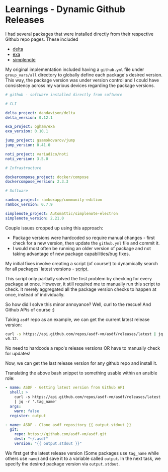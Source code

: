 # Learnings - Dynamic Github Releases

I had several packages that were installed directly from their respective Github repo pages. These included

- [delta](https://github.com/dandavison/delta)
- [exa](https://github.com/ogham/exa)
- [simplenote](https://github.com/Automattic/simplenote-electron)

My original implementation included having a `github.yml` file under `group_vars/all` directory to globally define each package's desired version. This way, the package version was under version control and I could have consistency across my various devices regarding the package versions.

```yml
# github - software installed directly from software

# CLI

delta_project: dandavison/delta
delta_version: 0.12.1

exa_project: ogham/exa
exa_version: 0.10.1

jump_project: gsamokovarov/jump
jump_version: 0.41.0

noti_project: variadico/noti
noti_version: 3.5.0

# Infrastructure

dockercompose_project: docker/compose
dockercompose_version: 2.3.3

# Software

rambox_project: ramboxapp/community-edition
rambox_version: 0.7.9

simplenote_project: Automattic/simplenote-electron
simplenote_version: 2.21.0
```

Couple issues cropped up using this approach:

- Package versions were hardcoded so require manual changes - first check for a new version, then update the `github.yml` file and commit it.
- I would most often be running an older version of package and not taking advantage of new package capabilities/bug fixes.

My initial fixes involve creating a script (of course!) to dynamically search for all packages' latest versions - [script](../bin/check-github-software-for-updates.sh).

This script only partially solved the first problem by checking for every package at once. However, it still required me to manually run this script to check. It merely aggregated all the package version checks to happen at once, instead of individually.

So how did I solve this minor annoyance? Well, curl to the rescue! And Github APis of course :)

Taking `asdf` repo as an example, we can get the current latest release version:

```sh
curl -s https://api.github.com/repos/asdf-vm/asdf/releases/latest | jq -r '.tag_name'
v0.12.
```

No need to hardcode a repo's release versions OR have to manually check for updates!

Now, we can get the last release version for any github repo and install it.

Translating the above bash snippet to something usable within an ansible role:

```yml
- name: ASDF - Getting latest version from Github API
  shell: >
    curl -s https://api.github.com/repos/asdf-vm/asdf/releases/latest
    | jq -r '.tag_name'
  args:
    warn: false
  register: output

- name: ASDF - Clone asdf repository {{ output.stdout }}
  git:
    repo: https://github.com/asdf-vm/asdf.git
    dest: "~/.asdf"
    version: "{{ output.stdout }}"
```

We first get the latest release version (Some packages use `tag_name` while others use `name`) and save it to a variable called `output`. In the next task, we specify the desired package version via `output.stdout`.
